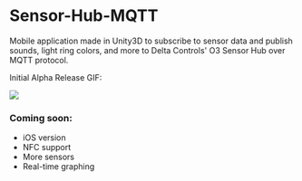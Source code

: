 # Sensor-Hub-MQTT
Mobile application made in Unity3D to subscribe to sensor data and publish sounds, light ring colors, and more to Delta Controls' O3 Sensor Hub over MQTT protocol.

Initial Alpha Release GIF:

<img src="Demo.gif?raw=true">

### Coming soon:
- iOS version
- NFC support
- More sensors
- Real-time graphing
